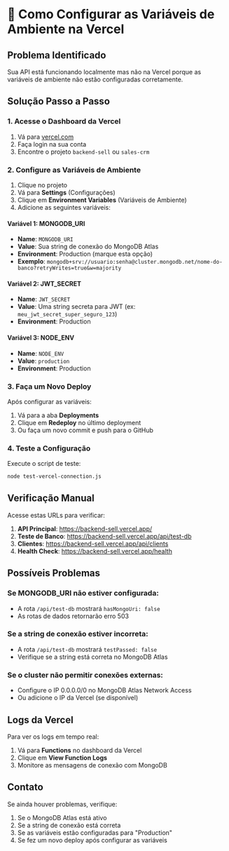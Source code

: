 # 🔧 Como Configurar as Variáveis de Ambiente na Vercel

## Problema Identificado
Sua API está funcionando localmente mas não na Vercel porque as variáveis de ambiente não estão configuradas corretamente.

## Solução Passo a Passo

### 1. Acesse o Dashboard da Vercel
1. Vá para [vercel.com](https://vercel.com)
2. Faça login na sua conta
3. Encontre o projeto `backend-sell` ou `sales-crm`

### 2. Configure as Variáveis de Ambiente
1. Clique no projeto
2. Vá para **Settings** (Configurações)
3. Clique em **Environment Variables** (Variáveis de Ambiente)
4. Adicione as seguintes variáveis:

#### Variável 1: MONGODB_URI
- **Name**: `MONGODB_URI`
- **Value**: Sua string de conexão do MongoDB Atlas
- **Environment**: Production (marque esta opção)
- **Exemplo**: `mongodb+srv://usuario:senha@cluster.mongodb.net/nome-do-banco?retryWrites=true&w=majority`

#### Variável 2: JWT_SECRET
- **Name**: `JWT_SECRET`
- **Value**: Uma string secreta para JWT (ex: `meu_jwt_secret_super_seguro_123`)
- **Environment**: Production

#### Variável 3: NODE_ENV
- **Name**: `NODE_ENV`
- **Value**: `production`
- **Environment**: Production

### 3. Faça um Novo Deploy
Após configurar as variáveis:
1. Vá para a aba **Deployments**
2. Clique em **Redeploy** no último deployment
3. Ou faça um novo commit e push para o GitHub

### 4. Teste a Configuração
Execute o script de teste:
```bash
node test-vercel-connection.js
```

## Verificação Manual
Acesse estas URLs para verificar:

1. **API Principal**: https://backend-sell.vercel.app/
2. **Teste de Banco**: https://backend-sell.vercel.app/api/test-db
3. **Clientes**: https://backend-sell.vercel.app/api/clients
4. **Health Check**: https://backend-sell.vercel.app/health

## Possíveis Problemas

### Se MONGODB_URI não estiver configurada:
- A rota `/api/test-db` mostrará `hasMongoUri: false`
- As rotas de dados retornarão erro 503

### Se a string de conexão estiver incorreta:
- A rota `/api/test-db` mostrará `testPassed: false`
- Verifique se a string está correta no MongoDB Atlas

### Se o cluster não permitir conexões externas:
- Configure o IP 0.0.0.0/0 no MongoDB Atlas Network Access
- Ou adicione o IP da Vercel (se disponível)

## Logs da Vercel
Para ver os logs em tempo real:
1. Vá para **Functions** no dashboard da Vercel
2. Clique em **View Function Logs**
3. Monitore as mensagens de conexão com MongoDB

## Contato
Se ainda houver problemas, verifique:
1. Se o MongoDB Atlas está ativo
2. Se a string de conexão está correta
3. Se as variáveis estão configuradas para "Production"
4. Se fez um novo deploy após configurar as variáveis

